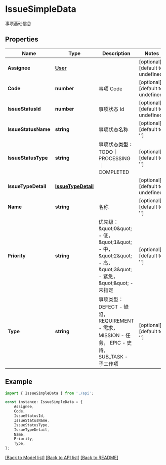 # IssueSimpleData

事项基础信息

## Properties

Name | Type | Description | Notes
------------ | ------------- | ------------- | -------------
**Assignee** | [**User**](User.md) |  | [optional] [default to undefined]
**Code** | **number** | 事项 Code | [optional] [default to undefined]
**IssueStatusId** | **number** | 事项状态 Id | [optional] [default to undefined]
**IssueStatusName** | **string** | 事项状态名称 | [optional] [default to '']
**IssueStatusType** | **string** | 事项状态类型：  TODO｜PROCESSING｜ COMPLETED | [optional] [default to '']
**IssueTypeDetail** | [**IssueTypeDetail**](IssueTypeDetail.md) |  | [optional] [default to undefined]
**Name** | **string** | 名称 | [optional] [default to '']
**Priority** | **string** | 优先级：  \&quot;0\&quot; - 低，  \&quot;1\&quot; - 中，  \&quot;2\&quot; - 高，  \&quot;3\&quot; - 紧急，  \&quot;\&quot; - 未指定 | [optional] [default to '']
**Type** | **string** | 事项类型：  DEFECT - 缺陷，  REQUIREMENT - 需求，  MISSION - 任务，  EPIC - 史诗，  SUB_TASK - 子工作项 | [optional] [default to '']

## Example

```typescript
import { IssueSimpleData } from './api';

const instance: IssueSimpleData = {
    Assignee,
    Code,
    IssueStatusId,
    IssueStatusName,
    IssueStatusType,
    IssueTypeDetail,
    Name,
    Priority,
    Type,
};
```

[[Back to Model list]](../README.md#documentation-for-models) [[Back to API list]](../README.md#documentation-for-api-endpoints) [[Back to README]](../README.md)
